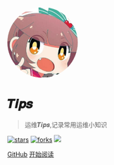 <img width="160px" style="border-radius: 50%" bor src="style/head_portrait.jpg">

# 𝑻𝒊𝒑𝒔
> 运维𝑻𝒊𝒑𝒔,记录常用运维小知识

[![stars](https://badgen.net/github/stars/Fangzhongpeng/Fangzhongpeng.github.io?color=4ab8a1)](https://github.com/Fangzhongpeng/Fangzhongpeng.github.io)
[![forks](https://badgen.net/github/forks/Fangzhongpeng/Fangzhongpeng.github.io?color=4ab8a1)](https://github.com/Fangzhongpeng/Fangzhongpeng.github.io)
![](https://img.shields.io/badge/%E6%91%B8%E9%B1%BC-%E7%A8%8B%E5%BA%8F%E5%91%98-green)

<span id="busuanzi_container_site_pv" style='display:none'>
    ???? 本站总访问量：<span id="busuanzi_value_site_pv"></span> 次
</span>
<span id="busuanzi_container_site_uv" style='display:none'>
    | ????♂️ 本站总访客数：<span id="busuanzi_value_site_uv"></span> 人
</span>


[GitHub](https://github.com/Fangzhongpeng/Fangzhongpeng.github.io)
[开始阅读](?id=中文文档)
